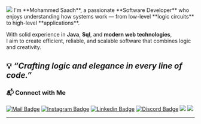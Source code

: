 <img src="https://capsule-render.vercel.app/api?type=waving&color=0:3a8296,100:091519&height=150&text=Hi,%20I'm%20Mohammed%20Saadh&fontSize=50&fontColor=61DAFB&fontAlignY=45&animation=twinkling&desc=Software%20Engineer%20|%20Problem%20Solver%20|%20Tech%20Enthusiast&descSize=27&descAlignY=85&section=header" />
I'm **Mohammed Saadh**, a passionate **Software Developer** who enjoys understanding how systems work —  
from low-level **logic circuits** to high-level **applications**.  

With solid experience in **Java**, **Sql**, and **modern web technologies**,  
I aim to create efficient, reliable, and scalable software that combines logic and creativity.  

💡 *“Crafting logic and elegance in every line of code.”*
---
### 📬 Connect with Me

[![Mail Badge](https://img.shields.io/badge/-Imohammedsaadh@gmail.com-dc2626?style=flat&labelColor=dc2626&logo=gmail&logoColor=white)](#)
[![Instagram Badge](https://img.shields.io/badge/-@saadh_ibn_ibrahim-c026d3?style=flat&labelColor=c026d3&logo=instagram&logoColor=white)](https://www.instagram.com/saadh_ibn_ibrahim/)
[![Linkedin Badge](https://img.shields.io/badge/-Mohammed%20Saadh-0284c7?style=flat&labelColor=0284c7&logo=linkedin&logoColor=white)](https://www.linkedin.com/in/imohammedsaadh/)
[![Discord Badge](https://img.shields.io/badge/-wizardblac-5865f2?style=flat&labelColor=5865f2&logo=discord&logoColor=white)](https://discord.com/channels/@me)
[![](https://komarev.com/ghpvc/?username=Saboo24&color=blue&label=Profile%20Views)](https://github.com/Saboo24)
[![](https://img.shields.io/github/followers/Saboo24?label=GitHub%20Followers)](https://github.com/Saboo24)

---

<!---
Imohammedsaadh/Imohammedsaadh is a ✨ special ✨ repository because its `README.md` (this file) appears on your GitHub profile.
You can click the Preview link to take a look at your changes.
--->
